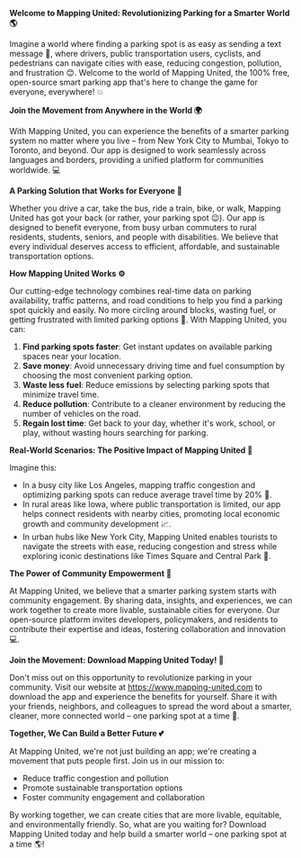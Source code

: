 **Welcome to Mapping United: Revolutionizing Parking for a Smarter World 🌎**

Imagine a world where finding a parking spot is as easy as sending a text message 📱, where drivers, public transportation users, cyclists, and pedestrians can navigate cities with ease, reducing congestion, pollution, and frustration 😊. Welcome to the world of Mapping United, the 100% free, open-source smart parking app that's here to change the game for everyone, everywhere! 💥

**Join the Movement from Anywhere in the World 🌍**

With Mapping United, you can experience the benefits of a smarter parking system no matter where you live – from New York City to Mumbai, Tokyo to Toronto, and beyond. Our app is designed to work seamlessly across languages and borders, providing a unified platform for communities worldwide. 💻

**A Parking Solution that Works for Everyone 🤝**

Whether you drive a car, take the bus, ride a train, bike, or walk, Mapping United has got your back (or rather, your parking spot 😉). Our app is designed to benefit everyone, from busy urban commuters to rural residents, students, seniors, and people with disabilities. We believe that every individual deserves access to efficient, affordable, and sustainable transportation options.

**How Mapping United Works ⚙️**

Our cutting-edge technology combines real-time data on parking availability, traffic patterns, and road conditions to help you find a parking spot quickly and easily. No more circling around blocks, wasting fuel, or getting frustrated with limited parking options 🚫. With Mapping United, you can:

1. **Find parking spots faster**: Get instant updates on available parking spaces near your location.
2. **Save money**: Avoid unnecessary driving time and fuel consumption by choosing the most convenient parking option.
3. **Waste less fuel**: Reduce emissions by selecting parking spots that minimize travel time.
4. **Reduce pollution**: Contribute to a cleaner environment by reducing the number of vehicles on the road.
5. **Regain lost time**: Get back to your day, whether it's work, school, or play, without wasting hours searching for parking.

**Real-World Scenarios: The Positive Impact of Mapping United 🌟**

Imagine this:

* In a busy city like Los Angeles, mapping traffic congestion and optimizing parking spots can reduce average travel time by 20% 🚗.
* In rural areas like Iowa, where public transportation is limited, our app helps connect residents with nearby cities, promoting local economic growth and community development 📈.
* In urban hubs like New York City, Mapping United enables tourists to navigate the streets with ease, reducing congestion and stress while exploring iconic destinations like Times Square and Central Park 🗽️.

**The Power of Community Empowerment 💪**

At Mapping United, we believe that a smarter parking system starts with community engagement. By sharing data, insights, and experiences, we can work together to create more livable, sustainable cities for everyone. Our open-source platform invites developers, policymakers, and residents to contribute their expertise and ideas, fostering collaboration and innovation 💻.

**Join the Movement: Download Mapping United Today! 📲**

Don't miss out on this opportunity to revolutionize parking in your community. Visit our website at https://www.mapping-united.com to download the app and experience the benefits for yourself. Share it with your friends, neighbors, and colleagues to spread the word about a smarter, cleaner, more connected world – one parking spot at a time 🌟.

**Together, We Can Build a Better Future 💕**

At Mapping United, we're not just building an app; we're creating a movement that puts people first. Join us in our mission to:

* Reduce traffic congestion and pollution
* Promote sustainable transportation options
* Foster community engagement and collaboration

By working together, we can create cities that are more livable, equitable, and environmentally friendly. So, what are you waiting for? Download Mapping United today and help build a smarter world – one parking spot at a time 🌎!